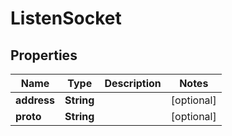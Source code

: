 

# ListenSocket


## Properties

| Name | Type | Description | Notes |
|------------ | ------------- | ------------- | -------------|
|**address** | **String** |  |  [optional] |
|**proto** | **String** |  |  [optional] |



